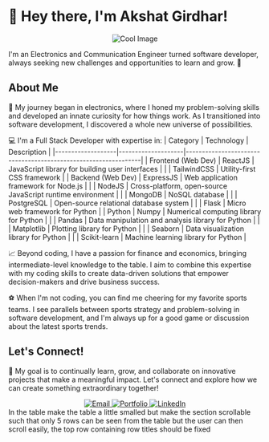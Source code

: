 # 👋 Hey there, I'm Akshat Girdhar! 

<p align="center">
  <img src="https://media4.giphy.com/media/qgQUggAC3Pfv687qPC/giphy.gif" alt="Cool Image" />
</p>

I'm an Electronics and Communication Engineer turned software developer, always seeking new challenges and opportunities to learn and grow. 🚀

## About Me

🔌 My journey began in electronics, where I honed my problem-solving skills and developed an innate curiosity for how things work. As I transitioned into software development, I discovered a whole new universe of possibilities.

💻 I'm a Full Stack Developer with expertise in:
| Category           | Technology        | Description                                                   |
|-------------------|--------------------|----------------------------------------------------------------|
| Frontend (Web Dev)  | ReactJS             | JavaScript library for building user interfaces                |
|                    | TailwindCSS        | Utility-first CSS framework                                  |
| Backend (Web Dev)   | ExpressJS          | Web application framework for Node.js                        |
|                    | NodeJS             | Cross-platform, open-source JavaScript runtime environment      |
|                    | MongoDB           | NoSQL database                                                 |
|                    | PostgreSQL        | Open-source relational database system                         |
|                    | Flask              | Micro web framework for Python                                  |
| Python              | Numpy              | Numerical computing library for Python                          |
|                    | Pandas             | Data manipulation and analysis library for Python               |
|                    | Matplotlib         | Plotting library for Python                                     |
|                    | Seaborn            | Data visualization library for Python                           |
|                    | Scikit-learn       | Machine learning library for Python                            |


📈 Beyond coding, I have a passion for finance and economics, bringing intermediate-level knowledge to the table. I aim to combine this expertise with my coding skills to create data-driven solutions that empower decision-makers and drive business success.

⚽ When I'm not coding, you can find me cheering for my favorite sports teams. I see parallels between sports strategy and problem-solving in software development, and I'm always up for a good game or discussion about the latest sports trends.

## Let's Connect!

🌟 My goal is to continually learn, grow, and collaborate on innovative projects that make a meaningful impact. Let's connect and explore how we can create something extraordinary together!

<div align="center">
  <a href="mailto:akshatgirdhar05@gmail.com">
    <img src="https://img.shields.io/badge/Gmail-333333?style=for-the-badge&logo=gmail&logoColor=red" alt="Email" />
  </a>
  <a href="https://akshatgirdhar-portfolio.vercel.app/">
    <img src="https://img.shields.io/badge/Portfolio-333333?style=for-the-badge&logo=vercel&logoColor=black" alt="Portfolio" />
  </a>
  <a href="https://www.linkedin.com/in/akshat-girdhar-56a848206/" target="_blank">
    <img src="https://img.shields.io/badge/LinkedIn-007785?style=for-the-badge&logo=linkedin&logoColor=white" alt="LinkedIn" />
  </a>
</div>
In the table make the table a little smalled but make the section scrollable such that only 5 rows can be seen from the table but the user can then scroll easily, the top row containing row titles should be fixed
